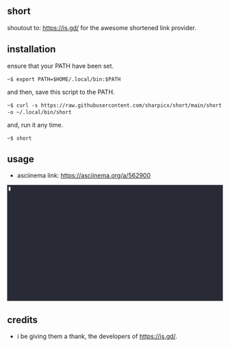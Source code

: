 ## short
shoutout to: <https://is.gd/> for the awesome shortened link provider.<br/>

## installation
ensure that your PATH have been set.
```shell
~$ export PATH=$HOME/.local/bin:$PATH
```
and then, save this script to the PATH.
```shell
~$ curl -s https://raw.githubusercontent.com/sharpicx/short/main/short -o ~/.local/bin/short
```
and, run it any time.
```shell
~$ short
```

## usage
- asciinema link: <https://asciinema.org/a/562900>

![gif](here.gif)

## credits
- i be giving them a thank, the developers of <https://is.gd/>.
